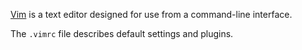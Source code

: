 [Vim](https://en.wikipedia.org/wiki/Vim_(text_editor)) is a text editor designed for use from a command-line interface.

The `.vimrc` file describes default settings and plugins. 
